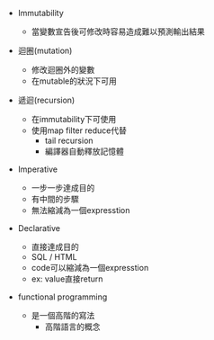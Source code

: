 - Immutability
    - 當變數宣告後可修改時容易造成難以預測輸出結果

- 迴圈(mutation)
    - 修改迴圈外的變數
    - 在mutable的狀況下可用
- 遞迴(recursion)
    - 在immutability下可使用
    - 使用map filter reduce代替
        - tail recursion
        - 編譯器自動釋放記憶體
- Imperative
    - 一步一步達成目的
    - 有中間的步驟
    - 無法縮減為一個expresstion
- Declarative
    - 直接達成目的
    - SQL / HTML
    - code可以縮減為一個expresstion
    - ex: value直接return
- functional programming
    - 是一個高階的寫法
        - 高階語言的概念